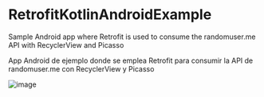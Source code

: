 # RetrofitKotlinAndroidExample

Sample Android app where Retrofit is used to consume the randomuser.me API with RecyclerView and Picasso

App Android de ejemplo donde se emplea Retrofit para consumir la API de randomuser.me con RecyclerView y Picasso

![image](https://user-images.githubusercontent.com/60962053/124875438-84b90480-df8e-11eb-88be-9149ca6a277c.png)
